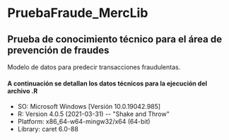 # PruebaFraude_MercLib
## Prueba de conocimiento técnico para el área de prevención de fraudes
Modelo de datos para predecir transacciones fraudulentas.

#### A continuación se detallan los datos técnicos para la ejecución del archivo .R
- SO: Microsoft Windows [Versión 10.0.19042.985] 
- R: Version 4.0.5 (2021-03-31) -- "Shake and Throw" 
- Platform: x86_64-w64-mingw32/x64 (64-bit)
- Library: caret 6.0-88
